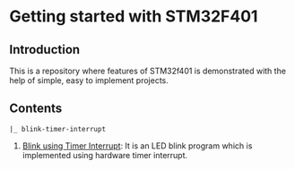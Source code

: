 # Getting started with STM32F401

## Introduction
This is a repository where features of STM32f401 is demonstrated with the help of simple, easy to implement projects.
## Contents
```
|_ blink-timer-interrupt
``` 
1. [Blink using Timer Interrupt](./blink-timer-interrupt/): It is an LED blink program which is implemented using hardware timer interrupt.
